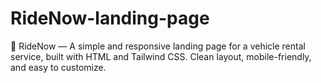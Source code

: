 # RideNow-landing-page
🚗 RideNow — A simple and responsive landing page for a vehicle rental service, built with HTML and Tailwind CSS. Clean layout, mobile-friendly, and easy to customize.
